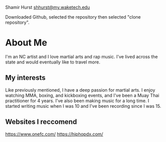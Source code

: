 Shamir Hurst shhurst@my.waketech.edu


Downloaded Github, selected the repository then selected "clone repository".
# About Me
I'm an NC artist and I love martial arts and rap music. I've lived across the state and would eventually like to travel more.
## My interests
Like previously mentioned, I have a deep passion for martial arts. I enjoy watching MMA, boxing, and kickboxing events, and I've been a Muay Thai practitioner for 4 years. I've also been making music for a long time. I started writing music when I was 10 and I've been recording since I was 15. 
## Websites I reccomend 
https://www.onefc.com/ https://hiphopdx.com/
